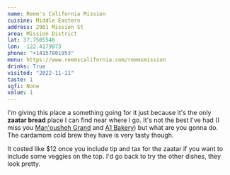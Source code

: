 ```yaml
---
name: Reem's California Mission
cuisine: Middle Eastern
address: 2901 Mission St
area: Mission District
lat: 37.7505546
lon: -122.4179873
phone: "+14157801953"
menu: https://www.reemscalifornia.com/reemsmission
drinks: True
visited: "2022-11-11"
taste: 1
sgfi: None
value: 1
---
```


I'm giving this place a something going for it just because it's the only **zaatar bread** place I can find near where I go. It's not the best I've had (I miss you [Man'ousheh Grand](https://thegoodtaste.guide/places/manousheh-grand/) and [A1 Bakery](a1bakery.com.au/)) but what are you gonna do. The cardamom cold brew they have is very tasty though.

It costed like $12 once you include tip and tax for the zaatar if you want to include some veggies on the top. I'd go back to try the other dishes, they look pretty.
